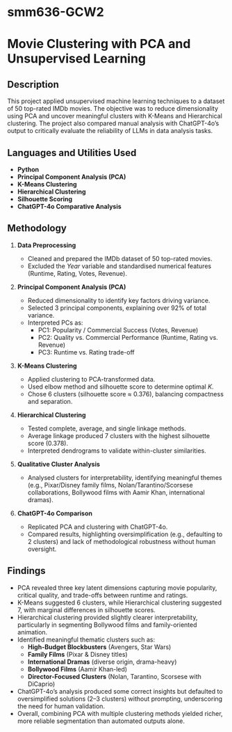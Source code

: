 # smm636-GCW2
<h1>Movie Clustering with PCA and Unsupervised Learning</h1>

<h2>Description</h2>
This project applied unsupervised machine learning techniques to a dataset of 50 top-rated IMDb movies. The objective was to reduce dimensionality using PCA and uncover meaningful clusters with K-Means and Hierarchical clustering. The project also compared manual analysis with ChatGPT-4o’s output to critically evaluate the reliability of LLMs in data analysis tasks.
<br />

<h2>Languages and Utilities Used</h2>

- <b>Python</b>  
- <b>Principal Component Analysis (PCA)</b>  
- <b>K-Means Clustering</b>  
- <b>Hierarchical Clustering</b>  
- <b>Silhouette Scoring</b>  
- <b>ChatGPT-4o Comparative Analysis</b>  


<h2>Methodology</h2>

1. <b>Data Preprocessing</b>  
   - Cleaned and prepared the IMDb dataset of 50 top-rated movies.  
   - Excluded the <i>Year</i> variable and standardised numerical features (Runtime, Rating, Votes, Revenue).  

2. <b>Principal Component Analysis (PCA)</b>  
   - Reduced dimensionality to identify key factors driving variance.  
   - Selected 3 principal components, explaining over 92% of total variance.  
   - Interpreted PCs as:  
     - PC1: Popularity / Commercial Success (Votes, Revenue)  
     - PC2: Quality vs. Commercial Performance (Runtime, Rating vs. Revenue)  
     - PC3: Runtime vs. Rating trade-off  

3. <b>K-Means Clustering</b>  
   - Applied clustering to PCA-transformed data.  
   - Used elbow method and silhouette score to determine optimal <i>K</i>.  
   - Chose 6 clusters (silhouette score ≈ 0.376), balancing compactness and separation.  

4. <b>Hierarchical Clustering</b>  
   - Tested complete, average, and single linkage methods.  
   - Average linkage produced 7 clusters with the highest silhouette score (0.378).  
   - Interpreted dendrograms to validate within-cluster similarities.  

5. <b>Qualitative Cluster Analysis</b>  
   - Analysed clusters for interpretability, identifying meaningful themes (e.g., Pixar/Disney family films, Nolan/Tarantino/Scorsese collaborations, Bollywood films with Aamir Khan, international dramas).  

6. <b>ChatGPT-4o Comparison</b>  
   - Replicated PCA and clustering with ChatGPT-4o.  
   - Compared results, highlighting oversimplification (e.g., defaulting to 2 clusters) and lack of methodological robustness without human oversight.  

<h2>Findings</h2>

- PCA revealed three key latent dimensions capturing movie popularity, critical quality, and trade-offs between runtime and ratings.  
- K-Means suggested 6 clusters, while Hierarchical clustering suggested 7, with marginal differences in silhouette scores.  
- Hierarchical clustering provided slightly clearer interpretability, particularly in segmenting Bollywood films and family-oriented animation.  
- Identified meaningful thematic clusters such as:  
  - <b>High-Budget Blockbusters</b> (Avengers, Star Wars)  
  - <b>Family Films</b> (Pixar & Disney titles)  
  - <b>International Dramas</b> (diverse origin, drama-heavy)  
  - <b>Bollywood Films</b> (Aamir Khan-led)  
  - <b>Director-Focused Clusters</b> (Nolan, Tarantino, Scorsese with DiCaprio)  
- ChatGPT-4o’s analysis produced some correct insights but defaulted to oversimplified solutions (2–3 clusters) without prompting, underscoring the need for human validation.  
- Overall, combining PCA with multiple clustering methods yielded richer, more reliable segmentation than automated outputs alone.  

